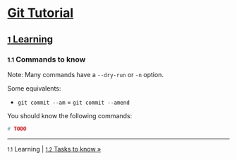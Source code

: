 # [Git Tutorial](../README.md)

## [<small>1</small> Learning](README.md)

### <small>1.1</small> Commands to know

Note: Many commands have a `--dry-run` or `-n` option.

Some equivalents:
- `git commit --am` = `git commit --amend`

You should know the following commands:
```bash
# TODO
```

---
<small>1.1</small> Learning | [<small>1.2</small> Tasks to know »](2-tasks.md)
